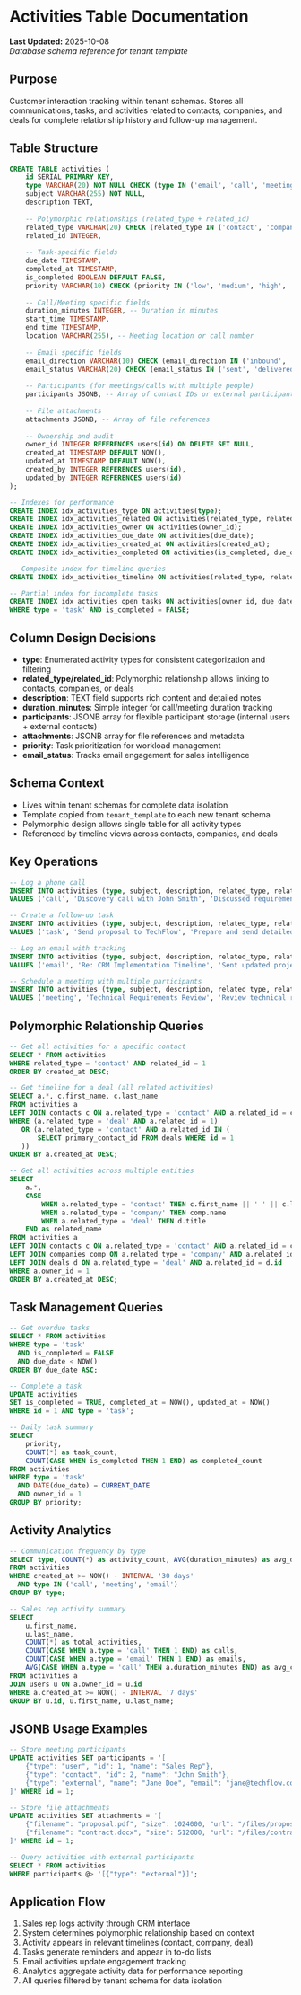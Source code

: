 # Activities Table Documentation

**Last Updated:** 2025-10-08\
*Database schema reference for tenant template*

## Purpose
Customer interaction tracking within tenant schemas. Stores all communications, tasks, and activities related to contacts, companies, and deals for complete relationship history and follow-up management.

## Table Structure
```sql
CREATE TABLE activities (
    id SERIAL PRIMARY KEY,
    type VARCHAR(20) NOT NULL CHECK (type IN ('email', 'call', 'meeting', 'note', 'task')),
    subject VARCHAR(255) NOT NULL,
    description TEXT,
    
    -- Polymorphic relationships (related_type + related_id)
    related_type VARCHAR(20) CHECK (related_type IN ('contact', 'company', 'deal')),
    related_id INTEGER,
    
    -- Task-specific fields
    due_date TIMESTAMP,
    completed_at TIMESTAMP,
    is_completed BOOLEAN DEFAULT FALSE,
    priority VARCHAR(10) CHECK (priority IN ('low', 'medium', 'high', 'urgent')),
    
    -- Call/Meeting specific fields
    duration_minutes INTEGER, -- Duration in minutes
    start_time TIMESTAMP,
    end_time TIMESTAMP,
    location VARCHAR(255), -- Meeting location or call number
    
    -- Email specific fields
    email_direction VARCHAR(10) CHECK (email_direction IN ('inbound', 'outbound')),
    email_status VARCHAR(20) CHECK (email_status IN ('sent', 'delivered', 'opened', 'clicked', 'bounced')),
    
    -- Participants (for meetings/calls with multiple people)
    participants JSONB, -- Array of contact IDs or external participants
    
    -- File attachments
    attachments JSONB, -- Array of file references
    
    -- Ownership and audit
    owner_id INTEGER REFERENCES users(id) ON DELETE SET NULL,
    created_at TIMESTAMP DEFAULT NOW(),
    updated_at TIMESTAMP DEFAULT NOW(),
    created_by INTEGER REFERENCES users(id),
    updated_by INTEGER REFERENCES users(id)
);

-- Indexes for performance
CREATE INDEX idx_activities_type ON activities(type);
CREATE INDEX idx_activities_related ON activities(related_type, related_id);
CREATE INDEX idx_activities_owner ON activities(owner_id);
CREATE INDEX idx_activities_due_date ON activities(due_date);
CREATE INDEX idx_activities_created_at ON activities(created_at);
CREATE INDEX idx_activities_completed ON activities(is_completed, due_date);

-- Composite index for timeline queries
CREATE INDEX idx_activities_timeline ON activities(related_type, related_id, created_at DESC);

-- Partial index for incomplete tasks
CREATE INDEX idx_activities_open_tasks ON activities(owner_id, due_date) 
WHERE type = 'task' AND is_completed = FALSE;
```

## Column Design Decisions
- **type**: Enumerated activity types for consistent categorization and filtering
- **related_type/related_id**: Polymorphic relationship allows linking to contacts, companies, or deals
- **description**: TEXT field supports rich content and detailed notes
- **duration_minutes**: Simple integer for call/meeting duration tracking
- **participants**: JSONB array for flexible participant storage (internal users + external contacts)
- **attachments**: JSONB array for file references and metadata
- **priority**: Task prioritization for workload management
- **email_status**: Tracks email engagement for sales intelligence

## Schema Context
- Lives within tenant schemas for complete data isolation
- Template copied from `tenant_template` to each new tenant schema
- Polymorphic design allows single table for all activity types
- Referenced by timeline views across contacts, companies, and deals

## Key Operations
```sql
-- Log a phone call
INSERT INTO activities (type, subject, description, related_type, related_id, duration_minutes, start_time, owner_id, created_by)
VALUES ('call', 'Discovery call with John Smith', 'Discussed requirements for new CRM system. Interested in enterprise features.', 'contact', 1, 45, '2024-01-15 10:00:00', 1, 1);

-- Create a follow-up task
INSERT INTO activities (type, subject, description, related_type, related_id, due_date, priority, owner_id, created_by)
VALUES ('task', 'Send proposal to TechFlow', 'Prepare and send detailed proposal based on discovery call requirements', 'deal', 1, '2024-01-20 17:00:00', 'high', 1, 1);

-- Log an email with tracking
INSERT INTO activities (type, subject, description, related_type, related_id, email_direction, email_status, owner_id, created_by)
VALUES ('email', 'Re: CRM Implementation Timeline', 'Sent updated project timeline and next steps', 'deal', 1, 'outbound', 'sent', 1, 1);

-- Schedule a meeting with multiple participants
INSERT INTO activities (type, subject, description, related_type, related_id, start_time, end_time, location, participants, owner_id, created_by)
VALUES ('meeting', 'Technical Requirements Review', 'Review technical requirements with IT team', 'deal', 1, '2024-01-18 14:00:00', '2024-01-18 15:30:00', 'Conference Room A', '[{"type": "contact", "id": 1}, {"type": "external", "name": "Jane Doe", "email": "jane@techflow.com"}]', 1, 1);
```

## Polymorphic Relationship Queries
```sql
-- Get all activities for a specific contact
SELECT * FROM activities 
WHERE related_type = 'contact' AND related_id = 1 
ORDER BY created_at DESC;

-- Get timeline for a deal (all related activities)
SELECT a.*, c.first_name, c.last_name
FROM activities a
LEFT JOIN contacts c ON a.related_type = 'contact' AND a.related_id = c.id
WHERE (a.related_type = 'deal' AND a.related_id = 1)
   OR (a.related_type = 'contact' AND a.related_id IN (
       SELECT primary_contact_id FROM deals WHERE id = 1
   ))
ORDER BY a.created_at DESC;

-- Get all activities across multiple entities
SELECT 
    a.*,
    CASE 
        WHEN a.related_type = 'contact' THEN c.first_name || ' ' || c.last_name
        WHEN a.related_type = 'company' THEN comp.name
        WHEN a.related_type = 'deal' THEN d.title
    END as related_name
FROM activities a
LEFT JOIN contacts c ON a.related_type = 'contact' AND a.related_id = c.id
LEFT JOIN companies comp ON a.related_type = 'company' AND a.related_id = comp.id
LEFT JOIN deals d ON a.related_type = 'deal' AND a.related_id = d.id
WHERE a.owner_id = 1
ORDER BY a.created_at DESC;
```

## Task Management Queries
```sql
-- Get overdue tasks
SELECT * FROM activities 
WHERE type = 'task' 
  AND is_completed = FALSE 
  AND due_date < NOW()
ORDER BY due_date ASC;

-- Complete a task
UPDATE activities 
SET is_completed = TRUE, completed_at = NOW(), updated_at = NOW()
WHERE id = 1 AND type = 'task';

-- Daily task summary
SELECT 
    priority,
    COUNT(*) as task_count,
    COUNT(CASE WHEN is_completed THEN 1 END) as completed_count
FROM activities 
WHERE type = 'task' 
  AND DATE(due_date) = CURRENT_DATE
  AND owner_id = 1
GROUP BY priority;
```

## Activity Analytics
```sql
-- Communication frequency by type
SELECT type, COUNT(*) as activity_count, AVG(duration_minutes) as avg_duration
FROM activities 
WHERE created_at >= NOW() - INTERVAL '30 days'
  AND type IN ('call', 'meeting', 'email')
GROUP BY type;

-- Sales rep activity summary
SELECT 
    u.first_name, 
    u.last_name,
    COUNT(*) as total_activities,
    COUNT(CASE WHEN a.type = 'call' THEN 1 END) as calls,
    COUNT(CASE WHEN a.type = 'email' THEN 1 END) as emails,
    AVG(CASE WHEN a.type = 'call' THEN a.duration_minutes END) as avg_call_duration
FROM activities a
JOIN users u ON a.owner_id = u.id
WHERE a.created_at >= NOW() - INTERVAL '7 days'
GROUP BY u.id, u.first_name, u.last_name;
```

## JSONB Usage Examples
```sql
-- Store meeting participants
UPDATE activities SET participants = '[
    {"type": "user", "id": 1, "name": "Sales Rep"},
    {"type": "contact", "id": 2, "name": "John Smith"},
    {"type": "external", "name": "Jane Doe", "email": "jane@techflow.com", "title": "CTO"}
]' WHERE id = 1;

-- Store file attachments
UPDATE activities SET attachments = '[
    {"filename": "proposal.pdf", "size": 1024000, "url": "/files/proposal.pdf"},
    {"filename": "contract.docx", "size": 512000, "url": "/files/contract.docx"}
]' WHERE id = 1;

-- Query activities with external participants
SELECT * FROM activities 
WHERE participants @> '[{"type": "external"}]';
```

## Application Flow
1. Sales rep logs activity through CRM interface
2. System determines polymorphic relationship based on context
3. Activity appears in relevant timelines (contact, company, deal)
4. Tasks generate reminders and appear in to-do lists
5. Email activities update engagement tracking
6. Analytics aggregate activity data for performance reporting
7. All queries filtered by tenant schema for data isolation